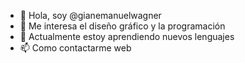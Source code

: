 - 👋 Hola, soy @gianemanuelwagner
- 👀 Me interesa el diseño gráfico y la programación
- 🌱 Actualmente estoy aprendiendo nuevos lenguajes
- 📫 Como contactarme web
